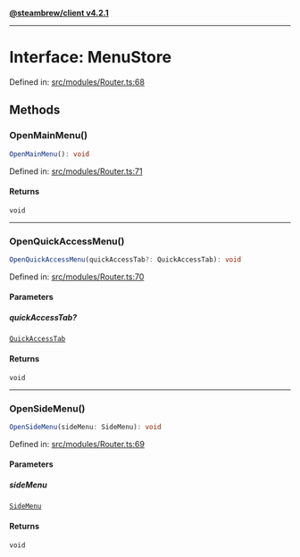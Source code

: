 [**@steambrew/client v4.2.1**](../README.md)

***

# Interface: MenuStore

Defined in: [src/modules/Router.ts:68](https://github.com/SteamClientHomebrew/SDK/blob/main/typescript-packages/client/src/modules/Router.ts#L68)

## Methods

### OpenMainMenu()

```ts
OpenMainMenu(): void
```

Defined in: [src/modules/Router.ts:71](https://github.com/SteamClientHomebrew/SDK/blob/main/typescript-packages/client/src/modules/Router.ts#L71)

#### Returns

`void`

***

### OpenQuickAccessMenu()

```ts
OpenQuickAccessMenu(quickAccessTab?: QuickAccessTab): void
```

Defined in: [src/modules/Router.ts:70](https://github.com/SteamClientHomebrew/SDK/blob/main/typescript-packages/client/src/modules/Router.ts#L70)

#### Parameters

##### quickAccessTab?

[`QuickAccessTab`](../enumerations/QuickAccessTab.md)

#### Returns

`void`

***

### OpenSideMenu()

```ts
OpenSideMenu(sideMenu: SideMenu): void
```

Defined in: [src/modules/Router.ts:69](https://github.com/SteamClientHomebrew/SDK/blob/main/typescript-packages/client/src/modules/Router.ts#L69)

#### Parameters

##### sideMenu

[`SideMenu`](../enumerations/SideMenu.md)

#### Returns

`void`
